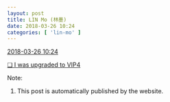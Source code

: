 ```yaml
---
layout: post
title: LIN Mo (林墨)
date: 2018-03-26 10:24
categories: [ 'lin-mo' ]
---
```


<div class="weibo-info">
  <a href="https://weibo.com/6108312042/G98fscUKO">2018-03-26 10:24</a>
</div>

[❏ I was upgraded to VIP4](http://t.cn/RnOVdLi)

<!-- more -->

Note:
1. This post is automatically published by the website.
